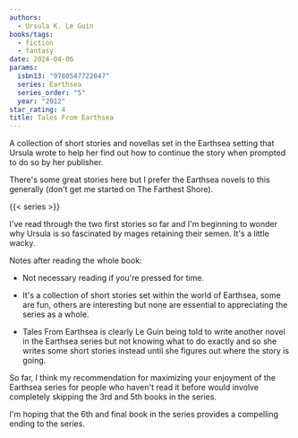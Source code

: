 ```yaml
---
authors:
  - Ursula K. Le Guin
books/tags:
  - fiction
  - fantasy
date: 2024-04-06
params:
  isbn13: "9780547722047"
  series: Earthsea
  series_order: "5"
  year: "2012"
star_rating: 4
title: Tales From Earthsea
---
```


A collection of short stories and novellas set in the Earthsea setting that Ursula wrote to help her find out how to continue the story when prompted to do so by her publisher.

There's some great stories here but I prefer the Earthsea novels to this generally (don't get me started on The Farthest Shore).

<!--more-->

{{< series >}}

I've read through the two first stories so far and I'm beginning to wonder why Ursula is so fascinated by mages retaining their semen. It's a little wacky.

Notes after reading the whole book:

- Not necessary reading if you're pressed for time.

- It's a collection of short stories set within the world of Earthsea, some are fun, others are interesting but none are essential to appreciating the series as a whole.

- Tales From Earthsea is clearly Le Guin being told to write another novel in the Earthsea series but not knowing what to do exactly and so she writes some short stories instead until she figures out where the story is going.

So far, I think my recommendation for maximizing your enjoyment of the Earthsea series for people who haven't read it before would involve completely skipping the 3rd and 5th books in the series.

I'm hoping that the 6th and final book in the series provides a compelling ending to the series.
